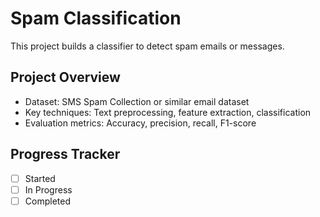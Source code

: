 # Spam Classification
This project builds a classifier to detect spam emails or messages.

## Project Overview
- Dataset: SMS Spam Collection or similar email dataset
- Key techniques: Text preprocessing, feature extraction, classification
- Evaluation metrics: Accuracy, precision, recall, F1-score

## Progress Tracker
- [ ] Started
- [ ] In Progress
- [ ] Completed
